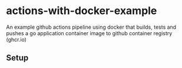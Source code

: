 # actions-with-docker-example
An example github actions pipeline using docker that builds, tests and pushes a go application container image to github container registry (ghcr.io)

## Setup